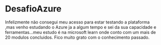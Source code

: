 # DesafioAzure

Infelizmente não consegui meu acesso para estar testando a plataforma ,mas venho estudando o Azure ja a algum tempo e sei da sua capacidade e ferramentas...meu estudo é na microsoft learn onde conto com um mais de 20 modulos concluidos.
Fico muito grato com o conhecimento passado.

